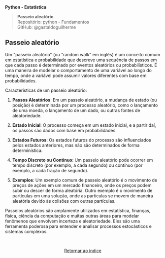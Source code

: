 **Python - Estatística** 
>**Passeio aleatório**    
> Repositório: python - Fundamentos  
> GitHub: @gastaldoguilherme
&nbsp;



## Passeio aleatório

Um "passeio aleatório" (ou "random walk" em inglês) é um conceito comum em estatística e probabilidade que descreve uma sequência de passos em que cada passo é determinado por eventos aleatórios ou probabilísticos. É uma maneira de modelar o comportamento de uma variável ao longo do tempo, onde a variável pode assumir valores diferentes com base em probabilidades.

Características de um passeio aleatório:

1. **Passos Aleatórios**: Em um passeio aleatório, a mudança de estado (ou posição) é determinada por um processo aleatório, como o lançamento de uma moeda, o lançamento de um dado, ou outras fontes de aleatoriedade.

2. **Estado Inicial**: O processo começa em um estado inicial, e a partir daí, os passos são dados com base em probabilidades.

3. **Estados Futuros**: Os estados futuros do processo são influenciados pelos estados anteriores, mas não são determinados de forma determinística.

4. **Tempo Discreto ou Contínuo**: Um passeio aleatório pode ocorrer em tempo discreto (por exemplo, a cada segundo) ou contínuo (por exemplo, a cada fração de segundo).

5. **Exemplos**: Um exemplo comum de passeio aleatório é o movimento de preços de ações em um mercado financeiro, onde os preços podem subir ou descer de forma aleatória. Outro exemplo é o movimento de partículas em uma solução, onde as partículas se movem de maneira aleatória devido às colisões com outras partículas.

Passeios aleatórios são amplamente utilizados em estatística, finanças, física, ciência da computação e muitas outras áreas para modelar fenômenos que envolvem incerteza e aleatoriedade. Eles são uma ferramenta poderosa para entender e analisar processos estocásticos e sistemas complexos.


&nbsp;

<div align="center">
   
[Retornar ao índice](/README.md)

</div>